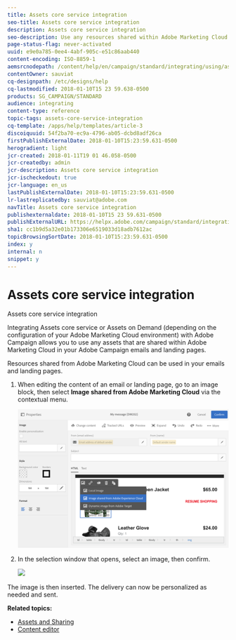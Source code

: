```yaml
---
title: Assets core service integration
seo-title: Assets core service integration
description: Assets core service integration
seo-description: Use any resources shared within Adobe Marketing Cloud in your Adobe Campaign messages and landing pages thanks to the Assets core service integration.
page-status-flag: never-activated
uuid: e9e0a785-0ee4-4abf-905c-e51c86aab440
content-encoding: ISO-8859-1
aemsrcnodepath: /content/help/en/campaign/standard/integrating/using/assets-core-service-integration
contentOwner: sauviat
cq-designpath: /etc/designs/help
cq-lastmodified: 2018-01-10T15 23 59.638-0500
products: SG_CAMPAIGN/STANDARD
audience: integrating
content-type: reference
topic-tags: assets-core-service-integration
cq-template: /apps/help/templates/article-3
discoiquuid: 54f2ba70-ec9a-4796-ab05-dcbd8adf26ca
firstPublishExternalDate: 2018-01-10T15:23:59.631-0500
herogradient: light
jcr-created: 2018-01-11T19 01 46.058-0500
jcr-createdby: admin
jcr-description: Assets core service integration
jcr-ischeckedout: true
jcr-language: en_us
lastPublishExternalDate: 2018-01-10T15:23:59.631-0500
lr-lastreplicatedby: sauviat@adobe.com
navTitle: Assets core service integration
publishexternaldate: 2018-01-10T15 23 59.631-0500
publishExternalURL: https://helpx.adobe.com/campaign/standard/integrating/using/assets-core-service-integration.html
sha1: cc1b9d5a32e01b173306e6519033d18adb7612ac
topicBrowsingSortDate: 2018-01-10T15:23:59.631-0500
index: y
internal: n
snippet: y
---
```


# Assets core service integration

Assets core service integration

Integrating Assets core service or Assets on Demand (depending on the configuration of your Adobe Marketing Cloud environment) with Adobe Campaign allows you to use any assets that are shared within Adobe Marketing Cloud in your Adobe Campaign emails and landing pages.

Resources shared from Adobe Marketing Cloud can be used in your emails and landing pages.

1. When editing the content of an email or landing page, go to an image block, then select **Image shared from Adobe Marketing Cloud** via the contextual menu.

   ![](assets/dam_insert_image_dce.png)

1. In the selection window that opens, select an image, then confirm.

   ![](assets/dam_shared_image_selection.png)

The image is then inserted. The delivery can now be personalized as needed and sent.

**Related topics:**

* [Assets and Sharing](https://marketing.adobe.com/resources/help/en_US/mcloud/asset.html) 
* [Content editor](../../designing/using/example--email-personalization.md)


